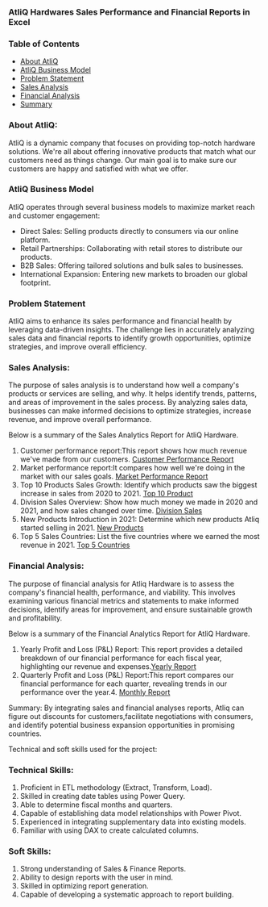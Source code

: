 ### AtliQ Hardwares Sales Performance and Financial Reports in Excel
### Table of Contents

- [About AtliQ](#About-AtliQ)
- [AtliQ Business Model](#AtliQ-Business-Model)
- [Problem Statement](#problem-statement)
- [Sales Analysis](#sales-analysis)
- [Financial Analysis](#Financial-Analysis)
- [Summary](#summary)

### About AtliQ:

AtliQ is a dynamic company that focuses on providing top-notch hardware solutions. We're all about offering innovative products that match what our customers need as things change. Our main goal is to make sure our customers are happy and satisfied with what we offer.

### AtliQ Business Model

AtliQ operates through several business models to maximize market reach and customer engagement:
- Direct Sales: Selling products directly to consumers via our online platform.
- Retail Partnerships: Collaborating with retail stores to distribute our products.
- B2B Sales: Offering tailored solutions and bulk sales to businesses.
- International Expansion: Entering new markets to broaden our global footprint.

### Problem Statement
AtliQ aims to enhance its sales performance and financial health by leveraging data-driven insights. The challenge lies in accurately analyzing sales data and financial reports to identify growth opportunities, optimize strategies, and improve overall efficiency.

### Sales Analysis:
The purpose of sales analysis is to understand how well a company's products or services are selling, and why. It helps identify trends, patterns, and areas of improvement in the sales process. By analyzing sales data, businesses can make informed decisions to optimize strategies, increase revenue, and improve overall performance.

Below is a summary of the Sales Analytics Report for AtliQ Hardware.

1. Customer performance report:This report shows how much revenue we've made from our customers.  [Customer Performance Report](https://github.com/sudhamadhavi/Sales-Analytics/blob/main/Customer%20Performance%20Report.pdf)
2. Market performance report:It compares how well we're doing in the market with our sales goals.  [Market Performance Report](https://github.com/sudhamadhavi/Sales-Analytics/blob/main/Market%20Performance%20vs%20Target.pdf)
3. Top 10 Products Sales Growth: Identify which products saw the biggest increase in sales from 2020 to 2021. [Top 10 Product](https://github.com/sudhamadhavi/Sales-Analytics/blob/main/Top%2010%20Products.pdf)
4. Division Sales Overview: Show how much money we made in 2020 and 2021, and how sales changed over time. [Division Sales](https://github.com/sudhamadhavi/Sales-Analytics/blob/main/Divison%20Level%20Report.pdf)
5. New Products Introduction in 2021: Determine which new products Atliq started selling in 2021. [New Products](https://github.com/sudhamadhavi/Sales-Analytics/blob/main/New%20Products.pdf)
6. Top 5 Sales Countries: List the five countries where we earned the most revenue in 2021. [Top 5 Countries](https://github.com/sudhamadhavi/Sales-Analytics/blob/main/Top%205%20Countries.pdf)

### Financial Analysis:
The purpose of financial analysis for Atliq Hardware is to assess the company's financial health, performance, and viability. This involves examining various financial metrics and statements to make informed decisions, identify areas for improvement, and ensure sustainable growth and profitability.

Below is a summary of the Financial Analytics Report for AtliQ Hardware.

1. Yearly Profit and Loss (P&L) Report: This report provides a detailed breakdown of our financial performance for each fiscal year, highlighting our revenue and expenses.[Yearly Report](https://github.com/sudhamadhavi/Sales-Analytics/blob/main/P%26L%20Year.pdf)
2. Quarterly Profit and Loss (P&L) Report:This report compares our financial performance for each quarter, revealing trends in our performance over the year.4. [Monthly Report](https://github.com/sudhamadhavi/Sales-Analytics/blob/main/P%26L%20Quarters.pdf)

Summary:
By integrating sales and financial analyses reports, Atliq can figure out discounts for customers,facilitate negotiations with consumers, and identify potential business expansion opportunities in promising countries.























 













Technical and soft skills used for the project:


### Technical Skills:

1. Proficient in ETL methodology (Extract, Transform, Load).
2. Skilled in creating date tables using Power Query.
3. Able to determine fiscal months and quarters.
4. Capable of establishing data model relationships with Power Pivot.
5. Experienced in integrating supplementary data into existing models.
6. Familiar with using DAX to create calculated columns.

### Soft Skills:

1. Strong understanding of Sales & Finance Reports.
2. Ability to design reports with the user in mind.
3. Skilled in optimizing report generation.
4. Capable of developing a systematic approach to report building.






















